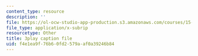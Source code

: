 ```yaml
---
content_type: resource
description: ''
file: https://ol-ocw-studio-app-production.s3.amazonaws.com/courses/15-071-the-analytics-edge-spring-2017/f4e1ea9f76b60fd2579aaf0a39246b84_hqiH39PShmA.srt
file_type: application/x-subrip
resourcetype: Other
title: 3play caption file
uid: f4e1ea9f-76b6-0fd2-579a-af0a39246b84
---
```


